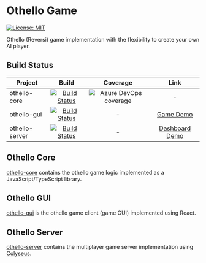# Othello Game

[![License: MIT](https://img.shields.io/badge/License-MIT-green.svg)](https://opensource.org/licenses/MIT)

Othello (Reversi) game implementation with the flexibility to create your own AI player.

## Build Status

| Project | Build | Coverage | Link |
| ------------- | :-------------: | :-------------: | :-------------: |
| othello-core | [![Build Status](https://dev.azure.com/felipeap92/Othello%20Game/_apis/build/status/othello-core?branchName=master)](https://dev.azure.com/felipeap92/Othello%20Game/_build/latest?definitionId=3&branchName=master) | ![Azure DevOps coverage](https://img.shields.io/azure-devops/coverage/felipeap92/Othello%20Game/3) | - |
| othello-gui | [![Build Status](https://dev.azure.com/felipeap92/Othello%20Game/_apis/build/status/othello-gui?branchName=master)](https://dev.azure.com/felipeap92/Othello%20Game/_build/latest?definitionId=4&branchName=master) | - | [Game Demo](https://othello.azurewebsites.net/) |
| othello-server | [![Build Status](https://dev.azure.com/felipeap92/Othello%20Game/_apis/build/status/othello-server?branchName=master)](https://dev.azure.com/felipeap92/Othello%20Game/_build/latest?definitionId=5&branchName=master) | - | [Dashboard Demo](https://othello-server.herokuapp.com/colyseus) |

## Othello Core

[othello-core](./othello-core) contains the othello game logic implemented as a JavaScript/TypeScript library.

## Othello GUI

[othello-gui](./othello-gui) is the othello game client (game GUI) implemented using React.

## Othello Server

[othello-server](./othello-server) contains the multiplayer game server implementation using [Colyseus](https://github.com/colyseus/colyseus).
